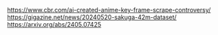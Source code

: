 https://www.cbr.com/ai-created-anime-key-frame-scrape-controversy/
https://gigazine.net/news/20240520-sakuga-42m-dataset/
https://arxiv.org/abs/2405.07425